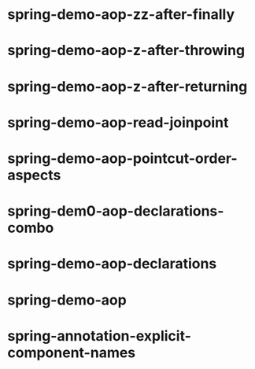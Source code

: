 # spring-demo-aop-zz-after-finally

# spring-demo-aop-z-after-throwing

# spring-demo-aop-z-after-returning

# spring-demo-aop-read-joinpoint

# spring-demo-aop-pointcut-order-aspects

# spring-dem0-aop-declarations-combo

# spring-demo-aop-declarations

# spring-demo-aop

# spring-annotation-explicit-component-names
